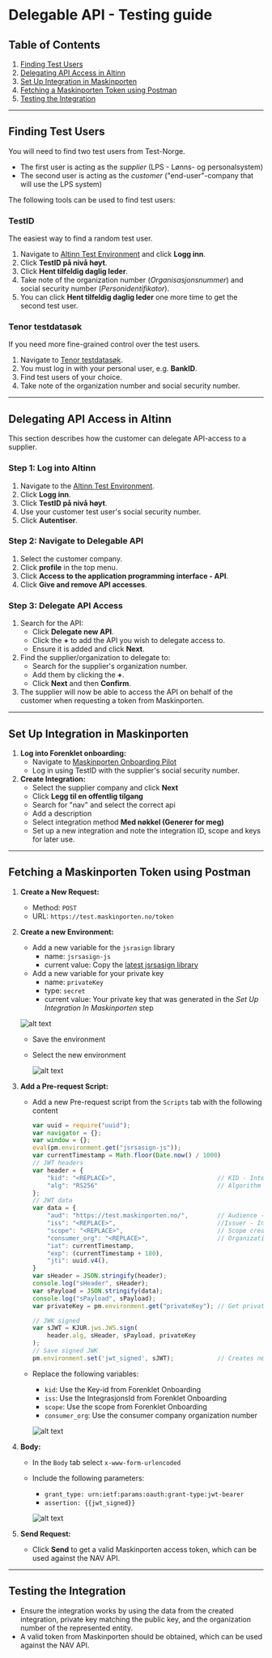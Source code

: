 # Delegable API - Testing guide

## Table of Contents
1. [Finding Test Users](#finding-test-users)
2. [Delegating API Access in Altinn](#delegating-api-access-in-altinn)
3. [Set Up Integration in Maskinporten](#set-up-integration-in-maskinporten)
3. [Fetching a Maskinporten Token using Postman](#fetching-a-maskinporten-token-using-postman)
4. [Testing the Integration](#testing-the-integration)

---

## Finding Test Users
You will need to find two test users from Test-Norge. 
* The first user is acting as the *supplier* (LPS - Lønns- og personalsystem)
* The second user is acting as the *customer* ("end-user"-company that will use the LPS system)

The following tools can be used to find test users:

### TestID
The easiest way to find a random test user.
1. Navigate to [Altinn Test Environment](https://tt02.altinn.no) and click **Logg inn**.
2. Click **TestID på nivå høyt**.
3. Click **Hent tilfeldig daglig leder**.
4. Take note of the organization number (*Organisasjonsnummer*) and social security number (*Personidentifikator*).
5. You can click **Hent tilfeldig daglig leder** one more time to get the second test user.

### Tenor testdatasøk
If you need more fine-grained control over the test users.
1. Navigate to [Tenor testdatasøk](https://testdata.skatteetaten.no/web/testnorge/soek/freg).
2. You must log in with your personal user, e.g. **BankID**.
3. Find test users of your choice.
4. Take note of the organization number and social security number.

---

## Delegating API Access in Altinn
This section describes how the customer can delegate API-access to a supplier.

### Step 1: Log into Altinn
1. Navigate to the [Altinn Test Environment](https://tt02.altinn.no).
2. Click **Logg inn**.
3. Click **TestID på nivå høyt**.
4. Use your customer test user's social security number.
5. Click **Autentiser**.

### Step 2: Navigate to Delegable API
1. Select the customer company.
2. Click **profile** in the top menu.
3. Click **Access to the application programming interface - API**.
4. Click **Give and remove API accesses**.

### Step 3: Delegate API Access
1. Search for the API:
    - Click **Delegate new API**.
    - Click the **+** to add the API you wish to delegate access to.
    - Ensure it is added and click **Next**.
2. Find the supplier/organization to delegate to:
    - Search for the supplier's organization number.
    - Add them by clicking the **+**.
    - Click **Next** and then **Confirm**.
3. The supplier will now be able to access the API on behalf of the customer when requesting a token from Maskinporten.

---

## Set Up Integration in Maskinporten
1. **Log into Forenklet onboarding:**
    - Navigate to [Maskinporten Onboarding Pilot](https://onboarding.test.maskinporten.no/)
    - Log in using TestID with the supplier's social security number.
2. **Create Integration:**
    - Select the supplier company and click **Next**
    - Click **Legg til en offentlig tilgang**
    - Search for "nav" and select the correct api
    - Add a description
    - Select integration method **Med nøkkel (Generer for meg)**
    - Set up a new integration and note the integration ID, scope and keys for later use.

---

## Fetching a Maskinporten Token using Postman
1. **Create a New Request:**
    - Method: `POST`
    - URL: `https://test.maskinporten.no/token`
2. **Create a new Environment:**
    - Add a new variable for the `jsrasign` library
        - name: `jsrsasign-js`
        - current value: Copy the [latest jsrsasign library](http://kjur.github.io/jsrsasign/jsrsasign-latest-all-min.js) 
    - Add a new variable for your private key
        - name: `privateKey`
        - type: `secret`
        - current value: Your private key that was generated in the *Set Up Integration In Maskinporten* step
        
    ![alt text](image-3.png)
    - Save the environment
    - Select the new environment

        ![alt text](image-1.png)
3. **Add a Pre-request Script:**
    - Add a new Pre-request script from the `Scripts` tab with the following content
        ```javascript
        var uuid = require("uuid");
        var navigator = {};
        var window = {};
        eval(pm.environment.get("jsrsasign-js"));
        var currentTimestamp = Math.floor(Date.now() / 1000)
        // JWT headers
        var header = {
            "kid": "<REPLACE>",                            // KID - Integrations Key ID
            "alg": "RS256"                                 // Algorithm used to generate keys
        };
        // JWT data
        var data = {
            "aud": "https://test.maskinporten.no/",        // Audience - Maskinporten test
            "iss": "<REPLACE>",                            //Issuer - Integration ID
            "scope": "<REPLACE>",                          // Scope created by Nav
            "consumer_org": "<REPLACE>",                   // Organization number you want to represent
            "iat": currentTimestamp, 
            "exp": (currentTimestamp + 180),
            "jti": uuid.v4(),
        }
        var sHeader = JSON.stringify(header);
        console.log("sHeader", sHeader);
        var sPayload = JSON.stringify(data);
        console.log("sPayload", sPayload);
        var privateKey = pm.environment.get("privateKey"); // Get private key from environment
        
        // JWK signed
        var sJWT = KJUR.jws.JWS.sign(
            header.alg, sHeader, sPayload, privateKey
        );
        // Save signed JWK
        pm.environment.set('jwt_signed', sJWT);            // Creates new environment variable
        ```
    - Replace the following variables:
        - `kid`: Use the Key-id from Forenklet Onboarding
        - `iss`: Use the IntegrasjonsId from Forenklet Onboarding
        - `scope`: Use the scope from Forenklet Onboarding
        - `consumer_org`: Use the consumer company organization number

         ![alt text](image.png)  
4. **Body:**
    - In the `Body` tab select `x-www-form-urlencoded`
    - Include the following parameters:
        - `grant_type: urn:ietf:params:oauth:grant-type:jwt-bearer`
        - `assertion: {{jwt_signed}}`

        ![alt text](image-2.png)
5. **Send Request:**
    - Click **Send** to get a valid Maskinporten access token, which can be used against the NAV API.

---

## Testing the Integration

- Ensure the integration works by using the data from the created integration, private key matching the public key, and the organization number of the represented entity.
- A valid token from Maskinporten should be obtained, which can be used against the NAV API.
